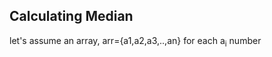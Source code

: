 ## Calculating Median
   let's assume an array, arr={a1,a2,a3,..,an}
   for each a<sub>i</sub> number 
   
   
